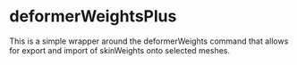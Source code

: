 # deformerWeightsPlus

This is a simple wrapper around the deformerWeights command that allows for export and import of skinWeights onto selected meshes.
